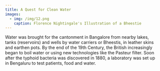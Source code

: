 ```yaml
---
title: A Quest for Clean Water
images:
  - img: /img/12.png
    caption: Florence Nightingale's Illustration of a Bheestie
---
```

Water was brought for the cantonment in Bangalore from nearby lakes, tanks (reservoirs) and wells by water carriers or Bheestis, in leather skins and earthen pots. By the end of the 19th Century, the British increasingly began to boil water or using new technologies like the Pasteur filter. Soon after the typhoid bacteria was discovered in 1880, a laboratory was set up in Bengaluru to test patients, food and water.